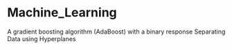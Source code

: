 # Machine_Learning
A gradient boosting algorithm (AdaBoost) with a binary response 
Separating Data using Hyperplanes
